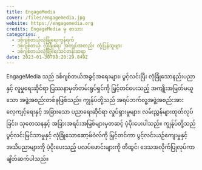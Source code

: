 ```yaml
---
title: EngageMedia
cover: /files/engagemedia.jpg
website: https://engagemedia.org
credits: EngageMedia မှ စာသား
categories:
  - ဒစ်ဂျစ်တယ်လုံခြုံရေးကွန်ရက်
  - ဒစ်ဂျစ်တယ် လုံခြုံရေး အကျပ်အတည်း တုံ့ပြန်သူများ
  - ဒစ်ဂျစ်တယ်လုံခြုံရေးသင်တန်းဆရာ
date: 2023-01-30T08:20:29.849Z
---
```

EngageMedia သည် ဒစ်ဂျစ်တယ်အခွင့်အရေးများ၊ ပွင့်လင်းပြီး လုံခြုံသောနည်းပညာနှင့် လူမှုရေးဆိုင်ရာ ပြဿနာမှတ်တမ်းရုပ်ရှင်ကို မြှင့်တင်ပေးသည့် အကျိုးအမြတ်မယူသော အဖွဲ့အစည်းတစ်ခုဖြစ်သည်။ ကျွန်ုပ်တို့သည် အရပ်ဘက်လူ့အဖွဲ့အစည်းအား လေ့ကျင့်ရေးနှင့် အခြားသော ပညာရေးဆိုင်ရာ လှုပ်ရှားမှုများ၊ လမ်းညွှန်များထုတ်လုပ်ခြင်း၊ သုတေသနနှင့် အခြားအရင်းအမြစ်များမှတဆင့် ပံ့ပိုးပေးပါသည်။ ကျွန်ုပ်တို့သည် ပွင့်လင်းမြင်သာမှုနှင့် လုံခြုံသောဆော့ဖ်ဝဲလ်ကို မြှင့်တင်ကာ ပွင့်လင်းယဉ်ကျေးမှုနှင့် အသိပညာများကို ပံ့ပိုးပေးသည့် ပလပ်ဖောင်းများကို တီထွင်၊ ဒေသအလိုက်ပြုလုပ်ကာ ချိတ်ဆက်ပါသည်။